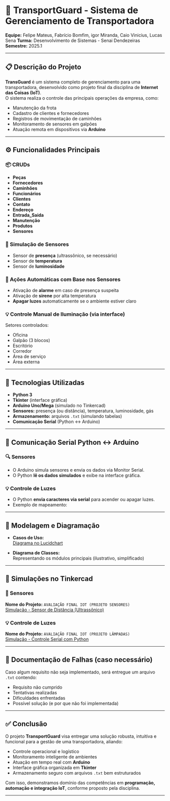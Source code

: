 # 🚚 TransportGuard - Sistema de Gerenciamento de Transportadora

**Equipe:** Felipe Mateus, Fabrício Bomfim, igor Miranda, Caio Vinicius, Lucas Sena
**Turma:** Desenvolvimento de Sistemas - Senai Dendezeiras  
**Semestre:** 2025.1  

---

## 📋 Descrição do Projeto

**TransGuard** é um sistema completo de gerenciamento para uma transportadora, desenvolvido como projeto final da disciplina de **Internet das Coisas (IoT)**.  
O sistema realiza o controle das principais operações da empresa, como:

- Manutenção da frota
- Cadastro de clientes e fornecedores
- Registros de movimentação de caminhões
- Monitoramento de sensores em galpões
- Atuação remota em dispositivos via **Arduino**

---

## ⚙️ Funcionalidades Principais

### 📦 CRUDs

- **Peças**
- **Fornecedores**
- **Caminhões**
- **Funcionários**
- **Clientes**
- **Contato**
- **Endereço**
- **Entrada_Saida**
- **Manutenção**
- **Produtos**
- **Sensores**

### 🧠 Simulação de Sensores

- Sensor de **presença** (ultrassônico, se necessário)
- Sensor de **temperatura**
- Sensor de **luminosidade**

### 🚨 Ações Automáticas com Base nos Sensores

- Ativação de **alarme** em caso de presença suspeita
- Ativação de **sirene** por alta temperatura
- **Apagar luzes** automaticamente se o ambiente estiver claro

### 💡 Controle Manual de Iluminação (via interface)

Setores controlados:
- Oficina  
- Galpão (3 blocos)  
- Escritório  
- Corredor  
- Área de serviço  
- Área externa  

---

## 🧰 Tecnologias Utilizadas

- **Python 3**
- **Tkinter** (interface gráfica)
- **Arduino Uno/Mega** (simulado no Tinkercad)
- **Sensores:** presença (ou distância), temperatura, luminosidade, gás
- **Armazenamento:** arquivos `.txt` (simulando tabelas)
- **Comunicação Serial** (Python ↔ Arduino)

---

## 📡 Comunicação Serial Python ↔ Arduino

### 🔍 Sensores

- O Arduino simula sensores e envia os dados via Monitor Serial.
- O Python **lê os dados simulados** e exibe na interface gráfica.

### 💡 Controle de Luzes

- O Python **envia caracteres via serial** para acender ou apagar luzes.
- Exemplo de mapeamento:

---

## 📐 Modelagem e Diagramação

- **Casos de Uso:**  
  [Diagrama no Lucidchart](https://lucid.app/lucidchart/1914538b-1123-4e9b-bc26-f11e20b9c855/edit?viewport_loc=176%2C-236%2C3328%2C1780%2CsDms4zyG4P~t&invitationId=inv_fd4e685c-5b98-42db-9785-3633dbccd74f)

- **Diagrama de Classes:**  
  Representando os módulos principais (ilustrativo, simplificado)

---

## 🧪 Simulações no Tinkercad

### 🔧 Sensores

**Nome do Projeto:** `AVALIAÇÃO FINAL IOT (PROJETO SENSORES)`  
[Simulação - Sensor de Distância (Ultrassônico)](https://www.tinkercad.com/things/95vdITbEQFX-fernando-moreira-sensor-distancia?sharecode=yMGtEjZ1vxqIZ-p3Rmo0qI7lg7hlCRnBpwafPM4R-7Q)

### 💡 Controle de Luzes

**Nome do Projeto:** `AVALIAÇÃO FINAL IOT (PROJETO LÂMPADAS)`  
[Simulação - Controle Serial com Python](https://www.tinkercad.com/things/diOGfZNg5bt-comunicacao-serial-fernando?sharecode=m74cmOU-bVf3Ky7-_ZetpQrNyFXnoYgcTmHhoIITHoM)


---

## 📘 Documentação de Falhas (caso necessário)

Caso algum requisito não seja implementado, será entregue um arquivo `.txt` contendo:

- Requisito não cumprido  
- Tentativas realizadas  
- Dificuldades enfrentadas  
- Possível solução (e por que não foi implementada)

---

## ✅ Conclusão

O projeto **TransportGuard** visa entregar uma solução robusta, intuitiva e funcional para a gestão de uma transportadora, aliando:

- Controle operacional e logístico
- Monitoramento inteligente de ambientes
- Atuação em tempo real com **Arduino**
- Interface gráfica organizada em **Tkinter**
- Armazenamento seguro com arquivos `.txt` bem estruturados

Com isso, demonstramos domínio das competências em **programação, automação e integração IoT**, conforme proposto pela disciplina.

---


